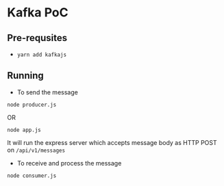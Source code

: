 Kafka PoC
========

## Pre-requsites

- `yarn add kafkajs`


## Running

- To send the message

`node producer.js`

OR

`node app.js`

It will run the express server which accepts message body as HTTP POST on `/api/v1/messages`


- To receive and process the message

`node consumer.js`

